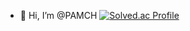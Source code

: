 - 👋 Hi, I’m @PAMCH
[![Solved.ac Profile](http://mazassumnida.wtf/api/v2/generate_badge?boj=pamic7124)](https://solved.ac/pamic7124/)
